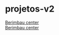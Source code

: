 # projetos-v2
  <a href="https://guiidev-cj.github.io/projetos-v2/berimbau-center/index.html">Berimbau center</a><br>
  <a href="https://guiidev-cj.github.io/projetos-v2/testando">Berimbau center</a><br>
